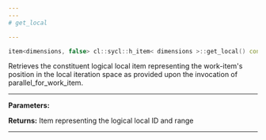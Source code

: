 ```yaml
---
---
# get_local

---
```


```cpp
item<dimensions, false> cl::sycl::h_item< dimensions >::get_local() const
```


Retrieves the constituent logical local item representing the work-item's position in the local iteration space as provided upon the invocation of parallel_for_work_item. 


---
**Parameters:**

**Returns:** Item representing the logical local ID and range 

---
